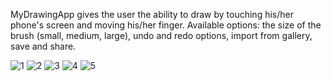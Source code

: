MyDrawingApp gives the user the ability to draw by touching his/her phone's screen and moving his/her finger.
Available options: the size of the brush (small, medium, large), undo and redo options, import from gallery, save and share.

![1](https://user-images.githubusercontent.com/109162046/194758602-acafa6a3-3a62-4da9-9055-9971af8f753b.PNG)
![2](https://user-images.githubusercontent.com/109162046/194758603-975d87c8-603a-4e67-9194-8ef3d93537a4.PNG)
![3](https://user-images.githubusercontent.com/109162046/194758605-520b9164-521b-447e-aff8-96689aab973d.PNG)
![4](https://user-images.githubusercontent.com/109162046/194758608-d2da58d4-ddc9-45ad-b546-3d53738d9d86.PNG)
![5](https://user-images.githubusercontent.com/109162046/194758610-1347c13f-ec5c-43f2-8572-955dea014bfd.PNG)

